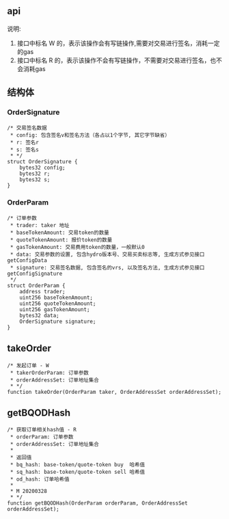 ## api
说明:
1. 接口中标名 W 的，表示该操作会有写链操作,需要对交易进行签名，消耗一定的gas
2. 接口中标名 R 的，表示该操作不会有写链操作，不需要对交易进行签名，也不会消耗gas
## 结构体
### OrderSignature
```
/* 交易签名数据
 * config: 包含签名v和签名方法（各占以1个字节, 其它字节缺省）
 * r: 签名r
 * s: 签名s
 * */
struct OrderSignature {
    bytes32 config;
    bytes32 r;
    bytes32 s;
}
```
### OrderParam
```
/* 订单参数
 * trader: taker 地址
 * baseTokenAmount: 交易token的数量
 * quoteTokenAmount: 报价token的数量
 * gasTokenAmount: 交易费用token的数量，一般默认0
 * data: 交易参数的设置, 包含hydro版本号、交易买卖标志等, 生成方式参见接口getConfigData
 * signature: 交易签名数据, 包含签名的vrs, 以及签名方法, 生成方式参见接口 getConfigSignature
 */
struct OrderParam {
    address trader;
    uint256 baseTokenAmount;
    uint256 quoteTokenAmount;
    uint256 gasTokenAmount;
    bytes32 data;
    OrderSignature signature;
}
```
## takeOrder
```
/* 发起订单 - W
 * takerOrderParam: 订单参数
 * orderAddressSet: 订单地址集合
 * */
function takeOrder(OrderParam taker, OrderAddressSet orderAddressSet);

```
## getBQODHash
```
/* 获取订单相关hash值 - R
 * orderParam: 订单参数
 * orderAddressSet: 订单地址集合
 *
 * 返回值
 * bq_hash: base-token/quote-token buy  哈希值
 * sq_hash: base-token/quote-token sell 哈希值
 * od_hash: 订单哈希值
 *
 * M 20200328
 * */
function getBQODHash(OrderParam orderParam, OrderAddressSet orderAddressSet);
```